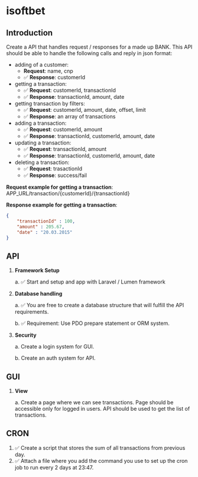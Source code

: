# isoftbet

## Introduction
Create a API that handles request / responses for a made up BANK. This API should be able to handle the following calls and reply in json format:
- adding of a customer:
    - **Request**: name, cnp
    - ✅ **Response**: customerId
- getting a transaction:
    - ✅ **Request**: customerId, transactionId
    - ✅ **Response**: transactionId, amount, date
- getting transaction by filters:
    - ✅ **Request**: customerId, amount, date, offset, limit
    - ✅ **Response**: an array of transactions
- adding a transaction:
    - ✅ **Request**: customerId, amount
    - ✅ **Response**: transactionId, customerId, amount, date
- updating a transaction:
    - ✅ **Request**: transactionId, amount
    - ✅ **Response**: transactionId, customerId, amount, date
- deleting a transaction:
    - ✅ **Request**: trasactionId
    - ✅ **Response**: success/fail

**Request example for getting a transaction**: APP_URL/transaction/{customerId}/{transactionId}

**Response example for getting a transaction**:
```json
{
    "transactionId" : 100,
    "amount" : 205.67,
    "date" : "20.03.2015"
}
```

## API

1. **Framework Setup**

    a. ✅ Start and setup and app with Laravel / Lumen framework

2. **Database handling**

    a. ✅ You are free to create a database structure that will fulfill the API requirements.

    b. ✅ Requirement: Use PDO prepare statement or ORM system.

3. **Security**

    a. Create a login system for GUI.

    b. Create an auth system for API.

## GUI

1. **View**

    a. Create a page where we can see transactions. Page should be accessible only for logged in users. API should be used to get the list of transactions.

## CRON

1. ✅ Create a script that stores the sum of all transactions from previous day.
2. ✅ Attach a file where you add the command you use to set up the cron job to run every 2 days at 23:47.